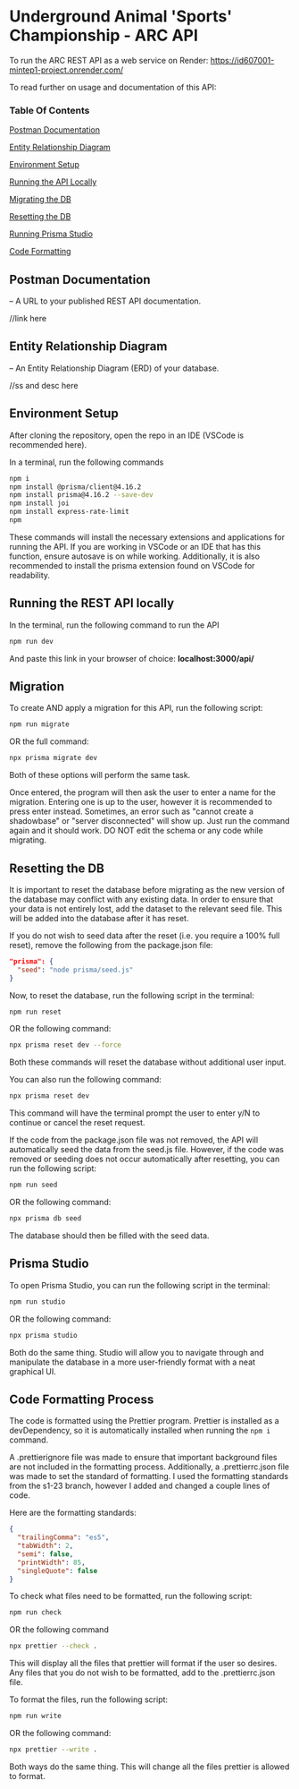 # Underground Animal 'Sports' Championship - ARC API

To run the ARC REST API as a web service on Render: https://id607001-mintep1-project.onrender.com/

To read further on usage and documentation of this API:

### Table Of Contents

[Postman Documentation](https://github.com/otago-polytechnic-bit-courses/s2-23-project-mintep1-student#postman-documentation)

[Entity Relationship Diagram](https://github.com/otago-polytechnic-bit-courses/s2-23-project-mintep1-student#entity-relationship-diagram)

[Environment Setup](https://github.com/otago-polytechnic-bit-courses/s2-23-project-mintep1-student#environment-setup)

[Running the API Locally](https://github.com/otago-polytechnic-bit-courses/s2-23-project-mintep1-student#running-the-rest-api-locally)

[Migrating the DB](https://github.com/otago-polytechnic-bit-courses/s2-23-project-mintep1-student#migration)

[Resetting the DB](https://github.com/otago-polytechnic-bit-courses/s2-23-project-mintep1-student#resetting-the-db)

[Running Prisma Studio](https://github.com/otago-polytechnic-bit-courses/s2-23-project-mintep1-student#prisma-studio)

[Code Formatting](https://github.com/otago-polytechnic-bit-courses/s2-23-project-mintep1-student#code-formatting-process)

## Postman Documentation
– A URL to your published REST API documentation.

//link here

## Entity Relationship Diagram

– An Entity Relationship Diagram (ERD) of your database.

//ss and desc here

## Environment Setup
After cloning the repository, open the repo in an IDE (VSCode is recommended here).

In a terminal, run the following commands
```bash
npm i
npm install @prisma/client@4.16.2
npm install prisma@4.16.2 --save-dev
npm install joi
npm install express-rate-limit
npm
```
These commands will install the necessary extensions and applications for running the API.
If you are working in VSCode or an IDE that has this function, ensure autosave is on while working.
Additionally, it is also recommended to install the prisma extension found on VSCode for readability.

## Running the REST API locally

In the terminal, run the following command to run the API

```bash
npm run dev
```
And paste this link in your browser of choice: **localhost:3000/api/**

## Migration

To create AND apply a migration for this API, run the following script:
```bash
npm run migrate
```
OR the full command:
```bash
npx prisma migrate dev
```

Both of these options will perform the same task. 

Once entered, the program will then ask the user to enter a name for the migration. Entering one is up to the user, however it is recommended to press enter instead.
Sometimes, an error such as "cannot create a shadowbase" or "server disconnected" will show up. Just run the command again and it should work.
DO NOT edit the schema or any code while migrating.


## Resetting the DB

It is important to reset the database before migrating as the new version of the database may conflict with any existing data.
In order to ensure that your data is not entirely lost, add the dataset to the relevant seed file.  This will be added into the database after it has reset.

If you do not wish to seed data after the reset (i.e. you require a 100% full reset), remove the following from the package.json file:
```json
"prisma": {
  "seed": "node prisma/seed.js"
}
```
Now, to reset the database, run the following script in the terminal:
```bash
npm run reset
```
OR the following command:
```bash
npx prisma reset dev --force
```
Both these commands will reset the database without additional user input.

You can also run the following command:
```bash
npx prisma reset dev
```
This command will have the terminal prompt the user to enter y/N to continue or cancel the reset request.

If the code from the package.json file was not removed, the API will automatically seed the data from the seed.js file.
However, if the code was removed or seeding does not occur automatically after resetting, you can run the following script:
```bash
npm run seed
```
OR the following command:
```bash
npx prisma db seed
```
The database should then be filled with the seed data.

## Prisma Studio

To open Prisma Studio, you can run the following script in the terminal:
```bash
npm run studio
```
OR the following command:
```bash
npx prisma studio
```
Both do the same thing. Studio will allow you to navigate through and manipulate the database in a more user-friendly format with a neat graphical UI.

## Code Formatting Process

The code is formatted using the Prettier program. Prettier is installed as a devDependency, so it is automatically installed when running the `npm i` command.

A .prettierignore file was made to ensure that important background files are not included in the formatting process. Additionally, a .prettierrc.json file was made to set the standard of formatting.
I used the formatting standards from the s1-23 branch, however I added and changed a couple lines of code.

Here are the formatting standards:
```json
{
  "trailingComma": "es5",
  "tabWidth": 2,
  "semi": false,
  "printWidth": 85,
  "singleQuote": false
}
```

To check what files need to be formatted, run the following script:
```bash
npm run check
```
OR the following command
```bash
npx prettier --check .
```
This will display all the files that prettier will format if the user so desires. Any files that you do not wish to be formatted, add to the .prettierrc.json file.

To format the files, run the following script:
```bash
npm run write
```
OR the following command:
```bash
npx prettier --write .
```
Both ways do the same thing.
This will change all the files prettier is allowed to format.
